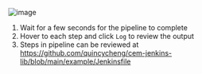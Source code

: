 
![image](https://user-images.githubusercontent.com/4685314/122003489-c0c0d580-cde5-11eb-8bc7-938f915165c8.png)

1. Wait for a few seconds for the pipeline to complete
2. Hover to each step and click `Log` to review the output
3. Steps in pipeline can be reviewed at https://github.com/quincycheng/cem-jenkins-lib/blob/main/example/Jenkinsfile
